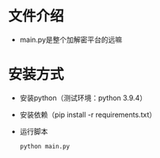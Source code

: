# 文件介绍

+ main.py是整个加解密平台的远嘛

# 安装方式

+ 安装python（测试环境：python 3.9.4）
+ 安装依赖（pip install -r requirements.txt）
+ 运行脚本

    ```bash
    python main.py
    ```
